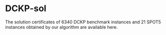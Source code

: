 # DCKP-sol
The solution certificates of 6340 DCKP benchmark instances and 21 SPOT5 instances obtained by our algorithm are available here.
